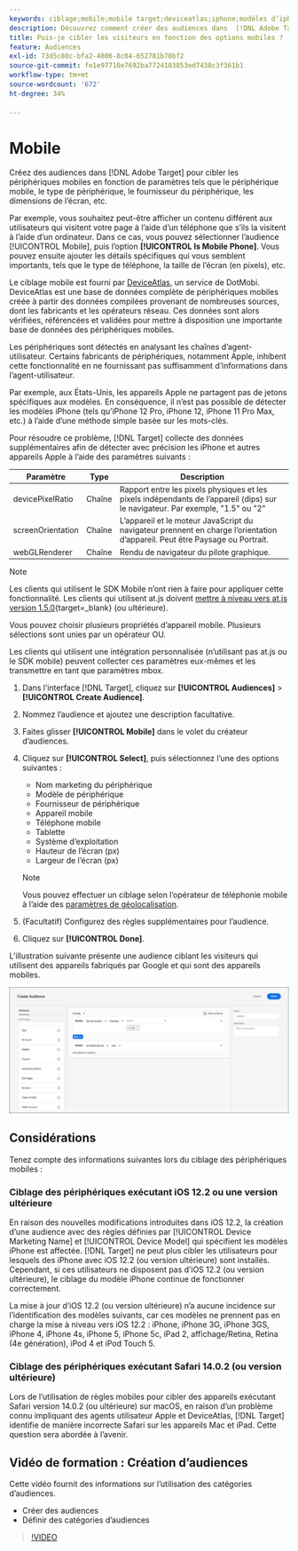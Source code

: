 ```yaml
---
keywords: ciblage;mobile;mobile target;deviceatlas;iphone;modèles d’iphone;device atlas;largeur d’affichage;largeur d’affichage;hauteur d’affichage;type d’appareil;hauteur d’affichage;téléphone;tablette;modèle d’appareil
description: Découvrez comment créer des audiences dans  [!DNL Adobe Target]  pour cibler des appareils mobiles.
title: Puis-je cibler les visiteurs en fonction des options mobiles ?
feature: Audiences
exl-id: 73d5c80c-bfa2-4806-8c04-652781b70bf2
source-git-commit: fe1e97710e7692ba7724103853ed7438c3f361b1
workflow-type: tm+mt
source-wordcount: '672'
ht-degree: 34%

---
```


# Mobile

Créez des audiences dans [!DNL Adobe Target] pour cibler les périphériques mobiles en fonction de paramètres tels que le périphérique mobile, le type de périphérique, le fournisseur du périphérique, les dimensions de l’écran, etc.

Par exemple, vous souhaitez peut-être afficher un contenu différent aux utilisateurs qui visitent votre page à l’aide d’un téléphone que s’ils la visitent à l’aide d’un ordinateur. Dans ce cas, vous pouvez sélectionner l’audience [!UICONTROL Mobile], puis l’option **[!UICONTROL Is Mobile Phone]**. Vous pouvez ensuite ajouter les détails spécifiques qui vous semblent importants, tels que le type de téléphone, la taille de l’écran (en pixels), etc.

Le ciblage mobile est fourni par [DeviceAtlas](https://deviceatlas.com/device-data/user-agent-tester), un service de DotMobi. DeviceAtlas est une base de données complète de périphériques mobiles créée à partir des données compilées provenant de nombreuses sources, dont les fabricants et les opérateurs réseau. Ces données sont alors vérifiées, référencées et validées pour mettre à disposition une importante base de données des périphériques mobiles.

Les périphériques sont détectés en analysant les chaînes d’agent-utilisateur. Certains fabricants de périphériques, notamment Apple, inhibent cette fonctionnalité en ne fournissant pas suffisamment d’informations dans l’agent-utilisateur.

Par exemple, aux États-Unis, les appareils Apple ne partagent pas de jetons spécifiques aux modèles. En conséquence, il n’est pas possible de détecter les modèles iPhone (tels qu’iPhone 12 Pro, iPhone 12, iPhone 11 Pro Max, etc.) à l’aide d’une méthode simple basée sur les mots-clés.

Pour résoudre ce problème, [!DNL Target] collecte des données supplémentaires afin de détecter avec précision les iPhone et autres appareils Apple à l’aide des paramètres suivants :

| Paramètre | Type | Description |
|--- |--- |--- |
| devicePixelRatio | Chaîne | Rapport entre les pixels physiques et les pixels indépendants de l’appareil (dips) sur le navigateur. Par exemple, &quot;1.5&quot; ou &quot;2&quot; |
| screenOrientation | Chaîne | L’appareil et le moteur JavaScript du navigateur prennent en charge l’orientation d’appareil. Peut être Paysage ou Portrait. |
| webGLRenderer | Chaîne | Rendu de navigateur du pilote graphique. |

>[!NOTE]
>
>Les clients qui utilisent le SDK Mobile n’ont rien à faire pour appliquer cette fonctionnalité. Les clients qui utilisent at.js doivent [mettre à niveau vers at.js version 1.5.0](https://experienceleague.adobe.com/docs/target-dev/developer/client-side/at-js-implementation/target-atjs-versions.html?lang=fr){target=_blank} (ou ultérieure).

Vous pouvez choisir plusieurs propriétés d’appareil mobile. Plusieurs sélections sont unies par un opérateur OU.

Les clients qui utilisent une intégration personnalisée (n’utilisant pas at.js ou le SDK mobile) peuvent collecter ces paramètres eux-mêmes et les transmettre en tant que paramètres mbox.

1. Dans l’interface [!DNL Target], cliquez sur **[!UICONTROL Audiences]** > **[!UICONTROL Create Audience]**.
1. Nommez l’audience et ajoutez une description facultative.
1. Faites glisser **[!UICONTROL Mobile]** dans le volet du créateur d’audiences.
1. Cliquez sur **[!UICONTROL Select]**, puis sélectionnez l’une des options suivantes :

   * Nom marketing du périphérique
   * Modèle de périphérique
   * Fournisseur de périphérique
   * Appareil mobile
   * Téléphone mobile
   * Tablette
   * Système d’exploitation
   * Hauteur de l’écran (px)
   * Largeur de l’écran (px)

   >[!NOTE]
   >
   >Vous pouvez effectuer un ciblage selon l’opérateur de téléphonie mobile à l’aide des [paramètres de géolocalisation](/help/main/c-target/c-audiences/c-target-rules/geo.md#concept_5B4D99DE685348FB877929EE0F942670).

1. (Facultatif) Configurez des règles supplémentaires pour l’audience.
1. Cliquez sur **[!UICONTROL Done]**.

L’illustration suivante présente une audience ciblant les visiteurs qui utilisent des appareils fabriqués par Google et qui sont des appareils mobiles.

![Ciblage d’appareils mobiles](assets/target_mobile.png)

## Considérations

Tenez compte des informations suivantes lors du ciblage des périphériques mobiles :

### Ciblage des périphériques exécutant iOS 12.2 ou une version ultérieure

En raison des nouvelles modifications introduites dans iOS 12.2, la création d’une audience avec des règles définies par [!UICONTROL Device Marketing Name] et [!UICONTROL Device Model] qui spécifient les modèles iPhone est affectée. [!DNL Target] ne peut plus cibler les utilisateurs pour lesquels des iPhone avec iOS 12.2 (ou version ultérieure) sont installés. Cependant, si ces utilisateurs ne disposent pas d’iOS 12.2 (ou version ultérieure), le ciblage du modèle iPhone continue de fonctionner correctement.

La mise à jour d’iOS 12.2 (ou version ultérieure) n’a aucune incidence sur l’identification des modèles suivants, car ces modèles ne prennent pas en charge la mise à niveau vers iOS 12.2 : iPhone, iPhone 3G, iPhone 3GS, iPhone 4, iPhone 4s, iPhone 5, iPhone 5c, iPad 2, affichage/Retina, Retina (4e génération), iPod 4 et iPod Touch 5.

### Ciblage des périphériques exécutant Safari 14.0.2 (ou version ultérieure)

Lors de l’utilisation de règles mobiles pour cibler des appareils exécutant Safari version 14.0.2 (ou ultérieure) sur macOS, en raison d’un problème connu impliquant des agents utilisateur Apple et DeviceAtlas, [!DNL Target] identifie de manière incorrecte Safari sur les appareils Mac et iPad. Cette question sera abordée à l’avenir.

## Vidéo de formation : Création d’audiences

Cette vidéo fournit des informations sur l’utilisation des catégories d’audiences.

* Créer des audiences
* Définir des catégories d’audiences

>[!VIDEO](https://video.tv.adobe.com/v/17392)
